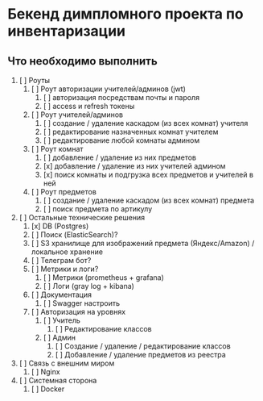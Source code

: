 # Бекенд димпломного проекта по инвентаризации

## Что необходимо выполнить

1. [ ] Роуты
   1. [ ] Роут авторизации учителей/админов (jwt)
      1. [ ] авторизация посредствам почты и пароля
      2. [ ] access и refresh токены
   2. [ ] Роут учителей/админов
      1. [ ] создание / удаление каскадом (из всех комнат) учителя
      2. [ ] редактирование назначенных комнат учителем
      3. [ ] редактирование любой комнаты админом
   3. [ ] Роут комнат
      1. [ ] добавление / удаление из них предметов
      2. [x] добавление / удаление из них учителей админом
      3. [x] поиск комнаты и подгрузка всех предметов и учителей в ней
   4. [ ] Роут предметов
      1. [ ] создание / удаление каскадом (из всех комнат) предмета
      2. [ ] поиск предмета по артикулу
2. [ ] Остальные технические решения
   1. [x] DB (Postgres)
   2. [ ] Поиск (ElasticSearch)?
   3. [ ] S3 хранилище для изображений предмета (Яндекс/Amazon) / локальное хранение
   4. [ ] Телеграм бот?
   5. [ ] Метрики и логи?
      1. [ ] Метрики (prometheus + grafana)
      2. [ ] Логи (gray log + kibana)
   6. [ ] Документация
      1. [ ] Swagger настроить
   7. [ ] Авторизация на уровнях
      1. [ ] Учитель
         1. [ ] Редактирование классов
      2. [ ] Админ
         1. [ ] Создание / удаление / редактирование классов
         2. [ ] Добавление / удаление предметов из реестра
3. [ ] Связь с внешним миром
   1. [ ] Nginx
4. [ ] Системная сторона
   1. [ ] Docker
